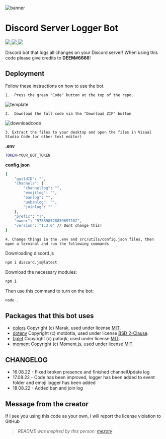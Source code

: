 ![banner](https://urmom.is-very.dog/uvx.png)

# Discord Server Logger Bot
<p align="left">
<a href="https://github.com/sponsors/DEEM-0001" target"_blank"> <img src="https://img.shields.io/github/sponsors/DEEM-0001?label=Sponsors&logo=GitHub%20Sponsors&style=for-the-badge" /> </a>
<a href="https://discord.gg/FtBVPeC2Sf" target"_blank"> <img src="https://img.shields.io/discord/993525327798210681?label=Support Server&logo=DISCORD&style=for-the-badge" /> </a>
<a href="https://github.com/DEEM-0001/Logger-Bot" target"_blank"> <img src="https://img.shields.io/github/contributors/DEEM-0001/Logger-Bot?color=dark-green&logo=GITHUB&style=for-the-badge" /> </a>

Discord bot that logs all changes on your Discord server! When using this code please give credits to **DEEM#6666**!

## Deployment

Follow these instructions on how to use the bot.

    1.  Press the green "Code" button at the top of the repo.
![template](https://cdn.discordapp.com/attachments/1008855081489268857/1008856275100106752/HNp.png)

    2.  Download the full code via the "Download ZIP" button
![downloadcode](https://cdn.discordapp.com/attachments/1008855081489268857/1008856994838491177/hdg.png)

    3. Extract the files to your desktop and open the files in Visual Studio Code (or other text editor)

**.env**
```bash
TOKEN=YOUR_BOT_TOKEN
```
**config.json**
```bash
{
    "guildID": "",
    "channels": {
        "channellog": "",
        "emojilog": "",
        "banlog": "",
        "unbanlog": "",
        "joinlog": ""
    },
    "prefix": "!",
    "owner": "975898528859697182",
    "version": "1.3.0" // Dont change this!
}
```
    4. Change things in the .env and src/utils/config.json files, then open a terminal and run the following commands

Downloading discord.js
```bash
npm i discord.js@latest
```

Download the necessary modules:
```bash
npm i
```

Then use this command to turn on the bot:
```bash
node .
```

## Packages that this bot uses
- [colors](https://www.npmjs.com/package/colors) Copyright (c) Marak, used under license [MIT](https://github.com/Marak/colors.js/blob/master/LICENSE).
- [dotenv](https://www.npmjs.com/package/dotenv) Copyright (c) motdotla, used under license [BSD 2-Clause](https://github.com/motdotla/dotenv/blob/master/LICENSE).
- [figlet](https://www.npmjs.com/package/figlet) Copyright (c) patorjk, used under license [MIT](https://github.com/patorjk/figlet.js/blob/master/LICENSE.txt).
- [moment](https://www.npmjs.com/package/moment) Copyright (c) Moment.js, used under license [MIT](https://github.com/moment/moment/blob/develop/LICENSE).

## CHANGELOG
- 16.08.22 - Fixed broken presence and finished channelUpdate log
- 17.08.22 - Code has been improved, logger has been added to event folder and emoji logger has been added
- 18.08.22 - Added ban and join log

## Message from the creator
If I see you using this code as your own, I will report the license violation to GitHub

> *README was inspired by this person: [mezotv](https://github.com/mezotv)*
